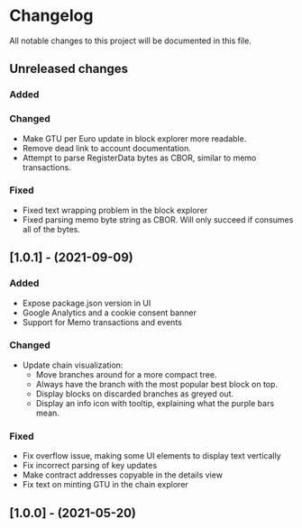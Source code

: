 # Changelog

All notable changes to this project will be documented in this file.

## Unreleased changes

### Added

### Changed
- Make GTU per Euro update in block explorer more readable.
- Remove dead link to account documentation.
- Attempt to parse RegisterData bytes as CBOR, similar to memo transactions.

### Fixed
- Fixed text wrapping problem in the block explorer
- Fixed parsing memo byte string as CBOR. Will only succeed if consumes all of the bytes.

## [1.0.1] - (2021-09-09)

### Added
- Expose package.json version in UI
- Google Analytics and a cookie consent banner
- Support for Memo transactions and events

### Changed
- Update chain visualization:
  - Move branches around for a more compact tree.
  - Always have the branch with the most popular best block on top.
  - Display blocks on discarded branches as greyed out.
  - Display an info icon with tooltip, explaining what the purple bars mean.

### Fixed
- Fix overflow issue, making some UI elements to display text vertically
- Fix incorrect parsing of key updates
- Make contract addresses copyable in the details view
- Fix text on minting GTU in the chain explorer

## [1.0.0] - (2021-05-20)
